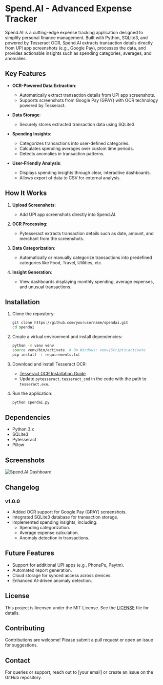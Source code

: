 # Spend.AI - Advanced Expense Tracker

Spend.AI is a cutting-edge expense tracking application designed to simplify personal finance management. Built with Python, SQLite3, and powered by Tesseract OCR, Spend.AI extracts transaction details directly from UPI app screenshots (e.g., Google Pay), processes the data, and provides actionable insights such as spending categories, averages, and anomalies.

## Key Features

- **OCR-Powered Data Extraction**:
  - Automatically extract transaction details from UPI app screenshots.
  - Supports screenshots from Google Pay (GPAY) with OCR technology powered by Tesseract.

- **Data Storage**:
  - Securely stores extracted transaction data using SQLite3.

- **Spending Insights**:
  - Categorizes transactions into user-defined categories.
  - Calculates spending averages over custom time periods.
  - Detects anomalies in transaction patterns.

- **User-Friendly Analysis**:
  - Displays spending insights through clear, interactive dashboards.
  - Allows export of data to CSV for external analysis.

## How It Works

1. **Upload Screenshots**:
   - Add UPI app screenshots directly into Spend.AI.
   
2. **OCR Processing**:
   - Pytesseract extracts transaction details such as date, amount, and merchant from the screenshots.
   
3. **Data Categorization**:
   - Automatically or manually categorize transactions into predefined categories like Food, Travel, Utilities, etc.
   
4. **Insight Generation**:
   - View dashboards displaying monthly spending, average expenses, and unusual transactions.

## Installation

1. Clone the repository:
   ```bash
   git clone https://github.com/yourusername/spendai.git
   cd spendai
   ```

2. Create a virtual environment and install dependencies:
   ```bash
   python -m venv venv
   source venv/bin/activate  # On Windows: venv\Scripts\activate
   pip install -r requirements.txt
   ```

3. Download and install Tesseract OCR:
   - [Tesseract OCR Installation Guide](https://github.com/tesseract-ocr/tesseract)
   - Update `pytesseract.tesseract_cmd` in the code with the path to `tesseract.exe`.

4. Run the application:
   ```bash
   python spendai.py
   ```

## Dependencies

- Python 3.x
- SQLite3
- Pytesseract
- Pillow

## Screenshots

![Spend.AI Dashboard](https://via.placeholder.com/600x400)

## Changelog

### v1.0.0

- Added OCR support for Google Pay (GPAY) screenshots.
- Integrated SQLite3 database for transaction storage.
- Implemented spending insights, including:
  - Spending categorization.
  - Average expense calculation.
  - Anomaly detection in transactions.

## Future Features

- Support for additional UPI apps (e.g., PhonePe, Paytm).
- Automated report generation.
- Cloud storage for synced access across devices.
- Enhanced AI-driven anomaly detection.

## License

This project is licensed under the MIT License. See the [LICENSE](LICENSE) file for details.

## Contributing

Contributions are welcome! Please submit a pull request or open an issue for suggestions.

## Contact

For queries or support, reach out to [your email] or create an issue on the GitHub repository.


